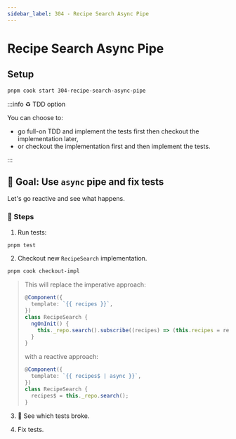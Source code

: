 ```yaml
---
sidebar_label: 304 - Recipe Search Async Pipe
---
```


# Recipe Search Async Pipe

## Setup

```sh
pnpm cook start 304-recipe-search-async-pipe
```

:::info ♻️ TDD option

You can choose to:

- go full-on TDD and implement the tests first then checkout the implementation later,
- or checkout the implementation first and then implement the tests.

:::

## 🎯 Goal: Use `async` pipe and fix tests

Let's go reactive and see what happens.

### 📝 Steps

1. Run tests:

```sh
pnpm test
```

2. Checkout new `RecipeSearch` implementation.

```sh
pnpm cook checkout-impl
```

> This will replace the imperative approach:
>
> ```ts
> @Component({
>   template: `{{ recipes }}`,
> })
> class RecipeSearch {
>   ngOnInit() {
>     this._repo.search().subscribe((recipes) => (this.recipes = recipes));
>   }
> }
> ```
>
> with a reactive approach:
>
> ```ts
> @Component({
>   template: `{{ recipes$ | async }}`,
> })
> class RecipeSearch {
>   recipes$ = this._repo.search();
> }
> ```

3. 👀 See which tests broke.

4. Fix tests.
